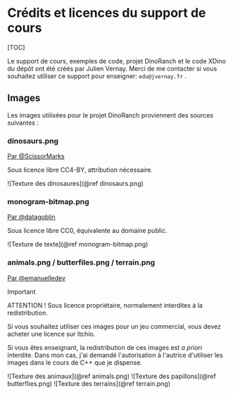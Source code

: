 # Crédits et licences du support de cours

[TOC]

Le support de cours, exemples de code, projet DinoRanch et le code XDino du dépôt ont été créés par Julien Vernay.
Merci de me contacter si vous souhaitez utiliser ce support pour enseigner: `edu@jvernay.fr` .

## Images

Les images utilisées pour le projet DinoRanch proviennent des sources suivantes :

### dinosaurs.png

[Par @ScissorMarks](https://arks.itch.io/dino-characters)

Sous licence libre CC4-BY, attribution nécessaire.

![Texture des dinosaures](@ref dinosaurs.png)

### monogram-bitmap.png

[Par @datagoblin](https://datagoblin.itch.io/monogram)

Sous licence libre CC0, équivalente au domaine public.

![Texture de texte](@ref monogram-bitmap.png)

### animals.png / butterfiles.png / terrain.png

[Par @emanuelledev](https://emanuelledev.itch.io/farm-rpg)

> [!important]
> ATTENTION ! Sous licence propriétaire, normalement interdites à la redistribution.
> 
> Si vous souhaitez utiliser ces images pour un jeu commercial, vous devez acheter une licence sur Itchio.
> 
> Si vous êtes enseignant, la redistribution de ces images est *a priori* interdite.
> Dans mon cas, j'ai demandé l'autorisation à l'autrice d'utiliser les images dans le cours de C++ que je dispense.

![Texture des animaux](@ref animals.png)
![Texture des papillons](@ref butterflies.png)
![Texture des terrains](@ref terrain.png)

